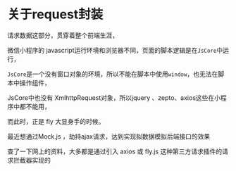 # 关于request封装

请求数据这部分，贯穿着整个前端生涯，

微信小程序的 javascript运行环境和浏览器不同，页面的脚本逻辑是在`JsCore`中运行，

`JsCore`是一个没有窗口对象的环境，所以不能在脚本中使用`window`，也无法在脚本中操作组件，

JsCore中也没有 XmlhttpRequest对象，所以jquery 、zepto、axios这些在小程序中都不能用，

而此时，正是 fly 大显身手的时候。



最近想通过Mock.js ，劫持ajax请求，达到实现拟数据模拟后端接口的效果

查了一下网上的资料，大多都是通过引入 axios 或 fly.js 这种第三方请求插件的请求拦截器实现的

